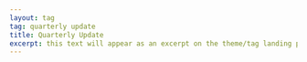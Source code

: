 ```yaml
---
layout: tag
tag: quarterly update
title: Quarterly Update
excerpt: this text will appear as an excerpt on the theme/tag landing page
---
```

